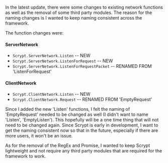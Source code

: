 In the latest update, there were some changes to existing network functions as well as the removal of some third party modules. The reason for the naming changes is I wanted to keep naming consistent across the framework. 

The function changes were:

#### ServerNetwork
* `Scrypt.ServerNetwork.Listen` -- NEW
* `Scrypt.ServerNetwork.ListenForRequest` -- NEW
* `Scrypt.ServerNetwork.ListenForRequestPacket` -- RENAMED FROM 'ListenForRequest'

#### ClientNetwork
* `Scrypt.ClientNetwork.Listen` -- NEW
* `Scrypt.ClientNetwork.Request` -- RENAMED FROM 'EmptyRequest'

Since I added the new 'Listen' functions, I felt the naming of 'EmptyRequest' needed to be changed as well (I didn't want to name 'Listen', 'EmptyListen'). This hopefully will be a one time thing that will not need to be changed again. Since Scrypt is early in development, I want to get the naming consistent now so that in the future, especially if there are more users, it won't be an issue.

As for the removal of the RegEx and Promise, I wanted to keep Scrypt lightweight and not require any third party modules that are required for the framework to work.